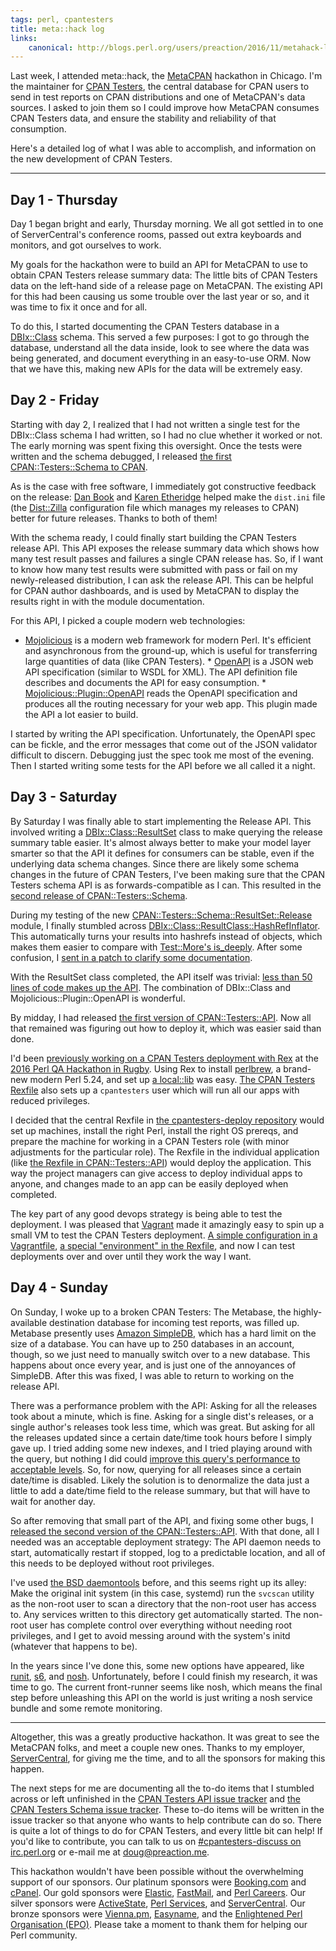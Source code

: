 ```yaml
---
tags: perl, cpantesters
title: meta::hack log
links:
    canonical: http://blogs.perl.org/users/preaction/2016/11/metahack-log.html
---
```


Last week, I attended meta::hack, the [MetaCPAN](http://metacpan.org) hackathon
in Chicago. I'm the maintainer for [CPAN Testers](http://cpantesters.org), the
central database for CPAN users to send in test reports on CPAN distributions
and one of MetaCPAN's data sources. I asked to join them so I could improve how
MetaCPAN consumes CPAN Testers data, and ensure the stability and reliability
of that consumption.

Here's a detailed log of what I was able to accomplish, and information on the
new development of CPAN Testers.

---

## Day 1 - Thursday

Day 1 began bright and early, Thursday morning. We all got settled in to one of
ServerCentral's conference rooms, passed out extra keyboards and monitors, and
got ourselves to work.

My goals for the hackathon were to build an API for MetaCPAN to use to obtain
CPAN Testers release summary data: The little bits of CPAN Testers data on the
left-hand side of a release page on MetaCPAN. The existing API for this had
been causing us some trouble over the last year or so, and it was time to fix
it once and for all.

To do this, I started documenting the CPAN Testers database in a
[DBIx::Class](http://metacpan.org/pod/DBIx::Class) schema. This served a few
purposes: I got to go through the database, understand all the data inside,
look to see where the data was being generated, and document everything in an
easy-to-use ORM. Now that we have this, making new APIs for the data will be
extremely easy.

## Day 2 - Friday

Starting with day 2, I realized that I had not written a single test for the
DBIx::Class schema I had written, so I had no clue whether it worked or not.
The early morning was spent fixing this oversight. Once the tests were written
and the schema debugged, I released [the first CPAN::Testers::Schema to
CPAN](https://metacpan.org/release/PREACTION/CPAN-Testers-Schema-0.001).

As is the case with free software, I immediately got constructive feedback on
the release: [Dan Book](https://github.com/Grinnz) and [Karen
Etheridge](https://github.com/karenetheridge) helped make the `dist.ini` file
(the [Dist::Zilla](http://metacpan.org/pod/Dist::Zilla) configuration file
which manages my releases to CPAN) better for future releases. Thanks to both
of them!

With the schema ready, I could finally start building the CPAN Testers release
API. This API exposes the release summary data which shows how many test result
passes and failures a single CPAN release has. So, if I want to know how many
test results were submitted with pass or fail on my newly-released
distribution, I can ask the release API. This can be helpful for CPAN author
dashboards, and is used by MetaCPAN to display the results right in with the
module documentation.

For this API, I picked a couple modern web technologies:

* [Mojolicious](http://mojolicious.org) is a modern web framework for modern
Perl. It's efficient and asynchronous from the ground-up, which is useful for
transferring large quantities of data (like CPAN Testers).  *
[OpenAPI](https://www.openapis.org) is a JSON web API specification (similar to
WSDL for XML). The API definition file describes and documents the API for easy
consumption.  *
[Mojolicious::Plugin::OpenAPI](http://metacpan.org/pod/Mojolicious::Plugin::OpenAPI)
reads the OpenAPI specification and produces all the routing necessary for your
web app. This plugin made the API a lot easier to build.

I started by writing the API specification. Unfortunately, the OpenAPI spec can
be fickle, and the error messages that come out of the JSON validator difficult
to discern. Debugging just the spec took me most of the evening. Then I started
writing some tests for the API before we all called it a night.

## Day 3 - Saturday

By Saturday I was finally able to start implementing the Release API. This
involved writing a
[DBIx::Class::ResultSet](http://metacpan.org/pod/DBIx::Class::ResultSet) class
to make querying the release summary table easier. It's almost always better to
make your model layer smarter so that the API it defines for consumers can be
stable, even if the underlying data schema changes. Since there are likely some
schema changes in the future of CPAN Testers, I've been making sure that the
CPAN Testers schema API is as forwards-compatible as I can. This resulted in
the [second release of
CPAN::Testers::Schema](https://metacpan.org/release/PREACTION/CPAN-Testers-Schema-0.002).

During my testing of the new
[CPAN::Testers::Schema::ResultSet::Release](http://metacpan.org/pod/CPAN::Testers::Schema::ResultSet::Release)
module, I finally stumbled across
[DBIx::Class::ResultClass::HashRefInflator](http://metacpan.org/pod/DBIx::Class::ResultClass::HashRefInflator).
This automatically turns your results into hashrefs instead of objects, which
makes them easier to compare with [Test::More's
is_deeply](http://metacpan.org/pod/Test::More#is_deeply). After some confusion,
I [sent in a patch to clarify some
documentation](https://github.com/dbsrgits/dbix-class/pull/111).

With the ResultSet class completed, the API itself was trivial: [less than 50
lines of code makes up the
API](https://github.com/cpan-testers/cpantesters-api/blob/fb9ecd6f7fd3ab5c07460fd08d0e444785c3ea62/lib/CPAN/Testers/API/Controller/Release.pm#L61-L107).
The combination of DBIx::Class and Mojolicious::Plugin::OpenAPI is wonderful.

By midday, I had released [the first version of
CPAN::Testers::API](https://metacpan.org/release/PREACTION/CPAN-Testers-API-0.001).
Now all that remained was figuring out how to deploy it, which was easier said
than done.

I'd been [previously working on a CPAN Testers deployment with
Rex](http://preaction.me/blog/2016/04/30/perl-qa-hackathon-cpantesters/) at the
[2016 Perl QA Hackathon in Rugby](http://act.qa-hackathon.org/qa2016/). Using
Rex to install [perlbrew](http://perlbrew.pl), a brand-new modern Perl 5.24,
and set up [a local::lib](http://metacpan.org/pod/local::lib) was easy. [The
CPAN Testers
Rexfile](https://github.com/cpan-testers/cpantesters-deploy/blob/master/Rexfile)
also sets up a `cpantesters` user which will run all our apps with reduced
privileges.

I decided that the central Rexfile in [the cpantesters-deploy
repository](https://github.com/cpan-testers/cpantesters-deploy) would set up
machines, install the right Perl, install the right OS prereqs, and prepare the
machine for working in a CPAN Testers role (with minor adjustments for the
particular role). The Rexfile in the individual application (like [the Rexfile
in
CPAN::Testers::API](https://github.com/cpan-testers/cpantesters-api/blob/master/Rexfile))
would deploy the application. This way the project managers can give access to
deploy individual apps to anyone, and changes made to an app can be easily
deployed when completed.

The key part of any good devops strategy is being able to test the deployment.
I was pleased that [Vagrant](https://www.vagrantup.com) made it amazingly easy
to spin up a small VM to test the CPAN Testers deployment. [A simple
configuration in a
Vagrantfile](https://github.com/cpan-testers/cpantesters-deploy/blob/master/Vagrantfile),
[a special "environment" in the
Rexfile](https://github.com/cpan-testers/cpantesters-deploy/blob/5cf6809b6fee0542a136dcd3f6c28ff338af6dbc/Rexfile#L47-L54),
and now I can test deployments over and over until they work the way I want.

## Day 4 - Sunday

On Sunday, I woke up to a broken CPAN Testers: The Metabase, the
highly-available destination database for incoming test reports, was filled up.
Metabase presently uses [Amazon SimpleDB](https://aws.amazon.com/simpledb/),
which has a hard limit on the size of a database. You can have up to 250
databases in an account, though, so we just need to manually switch over to a
new database. This happens about once every year, and is just one of the
annoyances of SimpleDB. After this was fixed, I was able to return to working
on the release API.

There was a performance problem with the API: Asking for all the releases took
about a minute, which is fine. Asking for a single dist's releases, or a single
author's releases took less time, which was great. But asking for all the
releases updated since a certain date/time took hours before I simply gave up.
I tried adding some new indexes, and I tried playing around with the query, but
nothing I did could [improve this query's performance to acceptable
levels](https://gist.github.com/preaction/4e94f77f16d5cd4fd9953eac5579ae96).
So, for now, querying for all releases since a certain date/time is disabled.
Likely the solution is to denormalize the data just a little to add a date/time
field to the release summary, but that will have to wait for another day.

So after removing that small part of the API, and fixing some other bugs, I
[released the second version of the
CPAN::Testers::API](https://metacpan.org/release/PREACTION/CPAN-Testers-API-0.002).
With that done, all I needed was an acceptable deployment strategy: The API
daemon needs to start, automatically restart if stopped, log to a predictable
location, and all of this needs to be deployed without root privileges.

I've used [the BSD daemontools](https://cr.yp.to/daemontools.html) before, and
this seems right up its alley: Make the original init system (in this case,
systemd) run the `svcscan` utility as the non-root user to scan a directory
that the non-root user has access to. Any services written to this directory
get automatically started. The non-root user has complete control over
everything without needing root privileges, and I get to avoid messing around
with the system's initd (whatever that happens to be).

In the years since I've done this, some new options have appeared, like
[runit](http://smarden.org/runit/),
[s6](http://skarnet.org/software/s6/index.html), and
[nosh](https://jdebp.eu/Softwares/nosh/index.html). Unfortunately, before I
could finish my research, it was time to go. The current front-runner seems
like nosh, which means the final step before unleashing this API on the world
is just writing a nosh service bundle and some remote monitoring.

---

Altogether, this was a greatly productive hackathon. It was great to see the
MetaCPAN folks, and meet a couple new ones. Thanks to my employer,
[ServerCentral](http://servercentral.com), for giving me the time, and to all
the sponsors for making this happen.

The next steps for me are documenting all the to-do items that I stumbled
across or left unfinished in the [CPAN Testers API issue
tracker](https://github.com/cpan-testers/cpantesters-api/issues) and [the CPAN
Testers Schema issue
tracker](https://github.com/cpan-testers/cpantesters-schema/issues). These
to-do items will be written in the issue tracker so that anyone who wants to
help contribute can do so. There is quite a lot of things to do for CPAN
Testers, and every little bit can help! If you'd like to contribute, you can
talk to us on [#cpantesters-discuss on
irc.perl.org](https://chat.mibbit.com/?channel=%23cpantesters-discuss&server=irc.perl.org)
or e-mail me at <doug@preaction.me>.

This hackathon wouldn't have been possible without the overwhelming support of
our sponsors. Our platinum sponsors were [Booking.com](https://www.booking.com)
and [cPanel](http://cpanel.com/). Our gold sponsors were
[Elastic](https://www.elastic.co/), [FastMail](https://www.fastmail.com/), and
[Perl Careers](http://Perl.careers/). Our silver sponsors were
[ActiveState](http://www.activestate.com/perl), [Perl
Services](http://www.perl-services.de), and
[ServerCentral](https://www.servercentral.com/). Our bronze sponsors were
[Vienna.pm](https://www.meetup.com/Vienna-Perl-Mongers/),
[Easyname](http://easyname.at/), and the [Enlightened Perl Organisation
(EPO)](https://www.enlightenedperl.org/). Please take a moment to thank them
for helping our Perl community.

